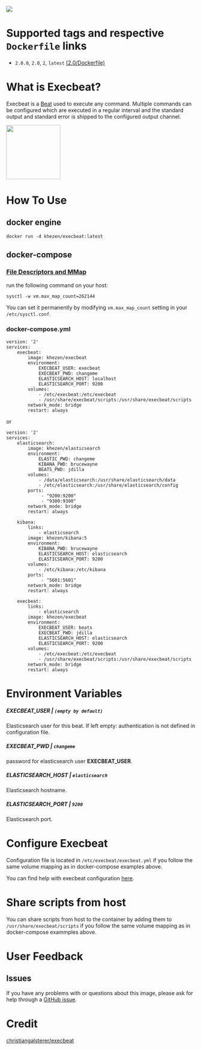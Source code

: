 [![](https://images.microbadger.com/badges/image/khezen/execbeat.svg)](https://hub.docker.com/r/khezen/execbeat/)

# Supported tags and respective `Dockerfile` links

* `2.0.0`, `2.0`, `2`, `latest` [(2.0/Dockerfile)](https://github.com/Khezen/docker-execbeat/blob/2.0/Dockerfile)

# What is Execbeat?
Execbeat is a [Beat](https://www.elastic.co/products/beats) used to execute any command. 
Multiple commands can be configured which are executed in a regular interval and the standard output and standard error is shipped to the configured output channel.

[<img src="https://static-www.elastic.co/fr/assets/blt121ead33d4ed1f55/icon-beats-bb.svg?q=455" width="144" height="144">](https://www.elastic.co/fr/products/beats)

# How To Use

## docker engine

```
docker run -d khezen/execbeat:latest   
```

## docker-compose

### [File Descriptors and MMap](https://www.elastic.co/guide/en/elasticsearch/guide/current/_file_descriptors_and_mmap.html)

run the following command on your host:
```
sysctl -w vm.max_map_count=262144
```
You can set it permanently by modifying `vm.max_map_count` setting in your `/etc/sysctl.conf`.

### docker-compose.yml
```
version: '2'
services:    
    execbeat:
        image: khezen/execbeat
        environment:
            EXECBEAT_USER: execbeat
            EXECBEAT_PWD: changeme
            ELASTICSEARCH_HOST: localhost
            ELASTICSEARCH_PORT: 9200
        volumes:
            - /etc/execbeat:/etc/execbeat
            - /usr/share/execbeat/scripts:/usr/share/execbeat/scripts
        network_mode: bridge
        restart: always

```
or

```
version: '2'
services:
    elasticsearch:
        image: khezen/elasticsearch
        environment:
            ELASTIC_PWD: changeme
            KIBANA_PWD: brucewayne
            BEATS_PWD: jdilla
        volumes:
            - /data/elasticsearch:/usr/share/elasticsearch/data
            - /etc/elasticsearch:/usr/share/elasticsearch/config 
        ports:
             - "9200:9200"
             - "9300:9300"
        network_mode: bridge
        restart: always

    kibana:
        links:
            - elasticsearch
        image: khezen/kibana:5
        environment:
            KIBANA_PWD: brucewayne
            ELASTICSEARCH_HOST: elasticsearch
            ELASTICSEARCH_PORT: 9200
        volumes:
            - /etc/kibana:/etc/kibana
        ports:
             - "5601:5601"
        network_mode: bridge
        restart: always
    
    execbeat:
        links:
            - elasticsearch
        image: khezen/execbeat
        environment:
            EXECBEAT_USER: beats
            EXECBEAT_PWD: jdilla
            ELASTICSEARCH_HOST: elasticsearch
            ELASTICSEARCH_PORT: 9200
        volumes:
            - /etc/execbeat:/etc/execbeat
            - /usr/share/execbeat/scripts:/usr/share/execbeat/scripts
        network_mode: bridge
        restart: always

```
# Environment Variables

##### EXECBEAT_USER | `(empty by default)`
Elasticsearch user for this beat. If left empty: authentication is not defined in configuration file.

##### EXECBEAT_PWD | `changeme`
password for elasticsearch user **EXECBEAT_USER**.

##### ELASTICSEARCH_HOST | `elasticsearch`
Elasticsearch hostname.

##### ELASTICSEARCH_PORT | `9200`
Elasticsearch port.

# Configure Execbeat

Configuration file is located in `/etc/execbeat/execbeat.yml` if you follow the same volume mapping as in docker-compose examples above.

You can find help with execbeat configuration [here](https://github.com/christiangalsterer/execbeat/blob/master/docs/configuration.asciidoc).

# Share scripts from host

You can share scripts from host to the container by adding them to `/usr/share/execbeat/scripts` if you follow the same volume mapping as in docker-compose exammples above.

# User Feedback
## Issues
If you have any problems with or questions about this image, please ask for help through a [GitHub issue](https://github.com/Khezen/docker-execbeat/issues).

# Credit

[christiangalsterer/execbeat](https://github.com/christiangalsterer/execbeat)